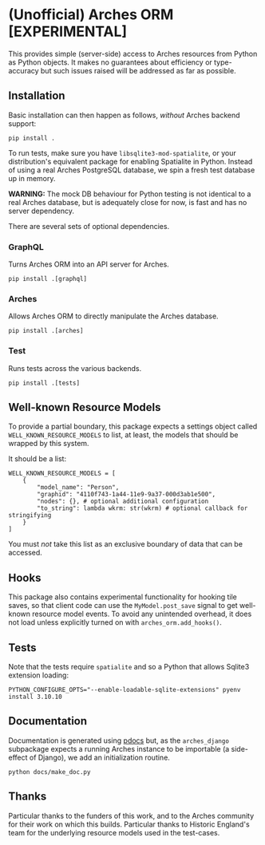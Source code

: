 # (Unofficial) Arches ORM [EXPERIMENTAL]

This provides simple (server-side) access to Arches resources from Python
as Python objects. It makes no guarantees about efficiency or type-accuracy
but such issues raised will be addressed as far as possible.

## Installation

Basic installation can then happen as follows, _without_ Arches backend support:

```
pip install .
```

To run tests, make sure you have `libsqlite3-mod-spatialite`, or your distribution's equivalent
package for enabling Spatialite in Python. Instead of using a real Arches PostgreSQL database, we spin
a fresh test database up in memory.

**WARNING:** The mock DB behaviour for Python testing is not identical to a
real Arches database, but is adequately close for now, is fast and has no server dependency.

There are several sets of optional dependencies.

### GraphQL

Turns Arches ORM into an API server for Arches.

```
pip install .[graphql]
```

### Arches

Allows Arches ORM to directly manipulate the Arches database.

```
pip install .[arches]
```

### Test

Runs tests across the various backends.

```
pip install .[tests]
```

## Well-known Resource Models

To provide a partial boundary, this package expects a settings object called
`WELL_KNOWN_RESOURCE_MODELS` to list, at least, the models that should be
wrapped by this system.

It should be a list:

    WELL_KNOWN_RESOURCE_MODELS = [
        {
            "model_name": "Person",
            "graphid": "4110f743-1a44-11e9-9a37-000d3ab1e500",
            "nodes": {}, # optional additional configuration
            "to_string": lambda wkrm: str(wkrm) # optional callback for stringifying
        }
    ]

You must _not_ take this list as an exclusive boundary of data that can be accessed.

## Hooks

This package also contains experimental functionality for hooking tile saves,
so that client code can use the `MyModel.post_save` signal to get well-known
resource model events. To avoid any unintended overhead, it does not load
unless explicitly turned on with `arches_orm.add_hooks()`.

## Tests

Note that the tests require `spatialite` and so a Python that allows Sqlite3
extension loading:

    PYTHON_CONFIGURE_OPTS="--enable-loadable-sqlite-extensions" pyenv install 3.10.10

## Documentation

Documentation is generated using [pdocs](https://github.com/timothycrosley/pdocs) but,
as the `arches_django` subpackage expects a running Arches instance to be importable
(a side-effect of Django), we add an initialization routine.

    python docs/make_doc.py

## Thanks

Particular thanks to the funders of this work, and to the Arches community for
their work on which this builds. Particular thanks to Historic England's team
for the underlying resource models used in the test-cases.

